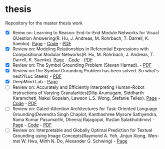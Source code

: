 # thesis
Repository for the master thesis work


- [x] Reiew on: Learning to Reason: End-to-End Module Networks for Visual QUestion Answering(R. Hu, J. Andreas, M. Rohrbach, T. Darrell, K. Saenko). [Page](http://ronghanghu.com/n2nmn/) - [Code](https://github.com/ronghanghu/n2nmn) - [PDF](https://arxiv.org/pdf/1704.05526.pdf)
- [x] Review on: Modeling Relationships in Referential Expressions with Compositional Modular Networks(R. Hu, M. Rohrbach, J. Andreas, T. Darrell, K. Saenko). [Page](http://ronghanghu.com/cmn/) - [Code](https://github.com/ronghanghu/cmn) - [PDF](https://arxiv.org/pdf/1611.09978.pdf)
- [x] Review on: The Symbol Grounding Problem (Stevan Harnad). - [PDF](http://users.ecs.soton.ac.uk/harnad/Papers/Harnad/harnad90.sgproblem.html)
- [x] Review on:The Symbol Grounding Problem has been solved. So what's next?(Luc Steels) - [PDF](http://homepage.univie.ac.at/nicole.rossmanith/concepts/papers/steels2008symbol.pdf)
- [x] DeepMind Lab - [Page](https://deepmind.com/blog/open-sourcing-deepmind-lab/)
- [ ] Review on: Accurately and Efficiently Interpreting Human-Robot Instructions of Varying Granularities(Dilip Arumugam, Siddharth Karamcheti, Nakul Gopalan, Lawson L.S. Wong, Stefanie Tellex). [Page](https://arxiv.org/abs/1704.06616) - [Code](https://github.com/h2r/GLAMDP) - [PDF](https://arxiv.org/pdf/1704.06616.pdf)
- [ ] Review on: Gated-Attention Architectures for Task-Oriented Language Grounding(Devendra Singh Chaplot, Kanthashree Mysore Sathyendra, Rama Kumar Pasumarthi, Dheeraj Rajagopal, Ruslan Salakhutdinov) - [Page](https://sites.google.com/view/gated-attention/home) - [Code](https://github.com/devendrachaplot/DeepRL-Grounding) - [PDF](https://arxiv.org/pdf/1706.07230.pdf)
- [ ] Review on: Interpretable and Globally Optimal Prediction for Textual Grounding using Image Concepts(Raymond A. Yeh, Jinjun Xiong, Wen-mei W. Hwu, Minh N. Do, Alexander G. Schwing) - [Page](http://www.isle.illinois.edu/~yeh17/projects/interpretable_globally/index.html) 
